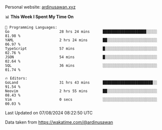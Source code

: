 Personal website: [ardinusawan.xyz](https://ardinusawan.xyz)

<!--START_SECTION:waka-->
📊 **This Week I Spent My Time On** 

```text
💬 Programming Languages: 
Go                       28 hrs 24 mins      ████████████████████░░░░░   81.98 % 
YAML                     2 hrs 24 mins       ██░░░░░░░░░░░░░░░░░░░░░░░   06.97 % 
TypeScript               57 mins             █░░░░░░░░░░░░░░░░░░░░░░░░   02.76 % 
JSON                     54 mins             █░░░░░░░░░░░░░░░░░░░░░░░░   02.64 % 
SQL                      36 mins             ░░░░░░░░░░░░░░░░░░░░░░░░░   01.74 % 

🔥 Editors: 
GoLand                   31 hrs 43 mins      ███████████████████████░░   91.54 % 
Neovim                   2 hrs 55 mins       ██░░░░░░░░░░░░░░░░░░░░░░░   08.43 % 
Vim                      0 secs              ░░░░░░░░░░░░░░░░░░░░░░░░░   00.03 % 
```


 Last Updated on 07/08/2024 08:22:50 UTC
<!--END_SECTION:waka-->
Data taken from https://wakatime.com/@ardinusawan
